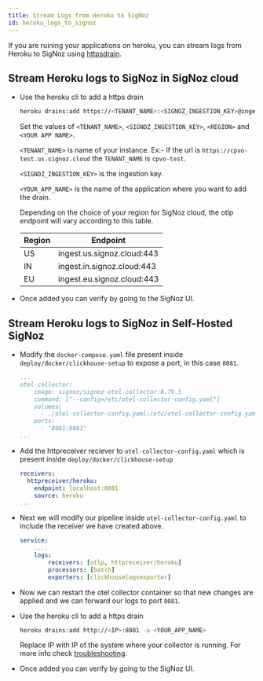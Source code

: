 ```yaml
---
title: Stream Logs from Heroku to SigNoz
id: heroku_logs_to_signoz
---
```


If you are ruining your applications on heroku, you can stream logs from Heroku to SigNoz using [httpsdrain](https://devcenter.heroku.com/articles/log-drains#https-drains).


## Stream Heroku logs to SigNoz in SigNoz cloud

* Use the heroku cli to add a https drain
    ```sh
    heroku drains:add https://<TENANT_NAME>:<SIGNOZ_INGESTION_KEY>@ingest.<REGION>.signoz.cloud:443/httplogs -a <YOUR_APP_NAME>
    ```

  Set the values of `<TENANT_NAME>`,  `<SIGNOZ_INGESTION_KEY>`, `<REGION>` and `<YOUR APP NAME>`.

  `<TENANT_NAME>` is name of your instance. Ex:- If the url is `https://cpvo-test.us.signoz.cloud` the `TENANT_NAME` is `cpvo-test`.

  `<SIGNOZ_INGESTION_KEY>` is the ingestion key.

  `<YOUR_APP_NAME>` is the name of the application where you want to add the drain.

  
  Depending on the choice of your region for SigNoz cloud, the otlp endpoint will vary according to this table.

  | Region | Endpoint                   |
  | ------ | -------------------------- |
  | US     | ingest.us.signoz.cloud:443 |
  | IN     | ingest.in.signoz.cloud:443 |
  | EU     | ingest.eu.signoz.cloud:443 |

* Once added you can verify by going to the SigNoz UI.


## Stream Heroku logs to SigNoz in Self-Hosted SigNoz

* Modify the `docker-compose.yaml` file present inside `deploy/docker/clickhouse-setup` to expose a port, in this case `8081`.
    ```yaml {8}
    ...
    otel-collector:
        image: signoz/signoz-otel-collector:0.79.5
        command: ["--config=/etc/otel-collector-config.yaml"]
        volumes:
          - ./otel-collector-config.yaml:/etc/otel-collector-config.yaml
        ports:
          - "8081:8081"
    ...
    ```

* Add the httpreceiver reciever to `otel-collector-config.yaml` which is present inside `deploy/docker/clickhouse-setup`
    ```yaml {2-10}
    receivers:
      httpreceiver/heroku:
        endpoint: localhost:8081
        source: heroku
    ...
    ```

* Next we will modify our pipeline inside `otel-collector-config.yaml` to include the receiver we have created above.
    ```yaml {4}
    service:
        ....
        logs:
            receivers: [otlp, httpreceiver/heroku]
            processors: [batch]
            exporters: [clickhouselogsexporter]
    ```

* Now we can restart the otel collector container so that new changes are applied and we can forward our logs to port `8081`.

* Use the heroku cli to add a https drain
    ```sh
    heroku drains:add http://<IP>:8081 -a <YOUR_APP_NAME>
    ```
    Replace IP with IP of the system where your collector is running.
    For more info check [troubleshooting](../install/troubleshooting.md#signoz-otel-collector-address-grid). 
* Once added you can verify by going to the SigNoz UI.